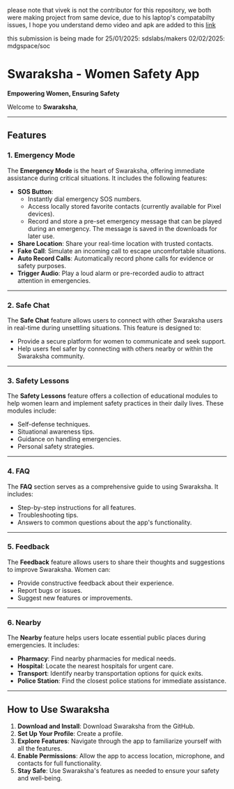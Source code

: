 please note that vivek is not the contributor for this repository, we both were making project from same device, due to his laptop's compatabilty issues, I hope you understand
demo video and apk are added to this 
[link](https://drive.google.com/drive/folders/1tcF9kYTPuwpuDDW6c6MZRZdIHEJvh25J?usp=drive_link)

this submission is being made for 
25/01/2025: sdslabs/makers
02/02/2025: mdgspace/soc


# Swaraksha - Women Safety App  
**Empowering Women, Ensuring Safety**  

Welcome to **Swaraksha**,

---

## Features  

### 1. **Emergency Mode**  
The **Emergency Mode** is the heart of Swaraksha, offering immediate assistance during critical situations. It includes the following features:  
- **SOS Button**:  
  - Instantly dial emergency SOS numbers.  
  - Access locally stored favorite contacts (currently available for Pixel devices).  
  - Record and store a pre-set emergency message that can be played during an emergency. The message is saved in the downloads for later use.  
- **Share Location**: Share your real-time location with trusted contacts.  
- **Fake Call**: Simulate an incoming call to escape uncomfortable situations.  
- **Auto Record Calls**: Automatically record phone calls for evidence or safety purposes.  
- **Trigger Audio**: Play a loud alarm or pre-recorded audio to attract attention in emergencies.  

---

### 2. **Safe Chat**  
The **Safe Chat** feature allows users to connect with other Swaraksha users in real-time during unsettling situations. This feature is designed to:  
- Provide a secure platform for women to communicate and seek support.  
- Help users feel safer by connecting with others nearby or within the Swaraksha community.  

---

### 3. **Safety Lessons**  
The **Safety Lessons** feature offers a collection of educational modules to help women learn and implement safety practices in their daily lives. These modules include:  
- Self-defense techniques.  
- Situational awareness tips.  
- Guidance on handling emergencies.  
- Personal safety strategies.  

---

### 4. **FAQ**  
The **FAQ** section serves as a comprehensive guide to using Swaraksha. It includes:  
- Step-by-step instructions for all features.  
- Troubleshooting tips.  
- Answers to common questions about the app's functionality.  

---

### 5. **Feedback**  
The **Feedback** feature allows users to share their thoughts and suggestions to improve Swaraksha. Women can:  
- Provide constructive feedback about their experience.  
- Report bugs or issues.  
- Suggest new features or improvements.  

---

### 6. **Nearby**  
The **Nearby** feature helps users locate essential public places during emergencies. It includes:  
- **Pharmacy**: Find nearby pharmacies for medical needs.  
- **Hospital**: Locate the nearest hospitals for urgent care.  
- **Transport**: Identify nearby transportation options for quick exits.  
- **Police Station**: Find the closest police stations for immediate assistance.  

---

## How to Use Swaraksha  
1. **Download and Install**: Download Swaraksha from the GitHub.  
2. **Set Up Your Profile**: Create a profile.  
3. **Explore Features**: Navigate through the app to familiarize yourself with all the features.  
4. **Enable Permissions**: Allow the app to access location, microphone, and contacts for full functionality.  
5. **Stay Safe**: Use Swaraksha's features as needed to ensure your safety and well-being.  

